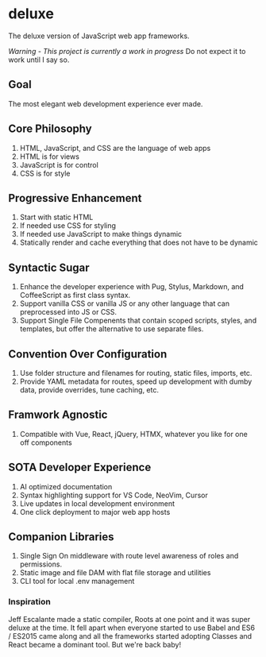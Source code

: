 # deluxe
The deluxe version of JavaScript web app frameworks.

*Warning - This project is currently a work in progress* 
Do not expect it to work until I say so.

## Goal
The most elegant web development experience ever made.

## Core Philosophy
1. HTML, JavaScript, and CSS are the language of web apps
2. HTML is for views
3. JavaScript is for control
4. CSS is for style

## Progressive Enhancement
1. Start with static HTML
2. If needed use CSS for styling
3. If needed use JavaScript to make things dynamic
4. Statically render and cache everything that does not have to be dynamic

## Syntactic Sugar
1. Enhance the developer experience with Pug, Stylus, Markdown, and CoffeeScript as first class syntax.
2. Support vanilla CSS or vanilla JS or any other language that can preprocessed into JS or CSS.
3. Support Single File Compenents that contain scoped scripts, styles, and templates, but offer the alternative to use separate files.

## Convention Over Configuration
1. Use folder structure and filenames for routing, static files, imports, etc.
2. Provide YAML metadata for routes, speed up development with dumby data, provide overrides, tune caching, etc.

## Framwork Agnostic
1. Compatible with Vue, React, jQuery, HTMX, whatever you like for one off components

## SOTA Developer Experience
1. AI optimized documentation
2. Syntax highlighting support for VS Code, NeoVim, Cursor
3. Live updates in local development environment
4. One click deployment to major web app hosts

## Companion Libraries
1. Single Sign On middleware with route level awareness of roles and permissions.
2. Static image and file DAM with flat file storage and utilities
3. CLI tool for local .env management


### Inspiration
Jeff Escalante made a static compiler, Roots at one point and it was super deluxe at the time.  It fell apart when everyone started to use Babel and ES6 / ES2015 came along and all the frameworks started adopting Classes and React became a dominant tool.  But we're back baby!
